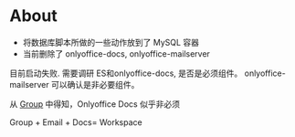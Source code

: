 # About

- 将数据库脚本所做的一些动作放到了 MySQL 容器
- 当前删除了 onlyoffice-docs, onlyoffice-mailserver

目前启动失败. 需要调研 ES和onlyoffice-docs, 是否是必须组件。  onlyoffice-mailserver 可以确认是非必要组件。  

从 [Group](https://github.com/ONLYOFFICE/Docker-CommunityServer/blob/master/docker-compose.groups.yml) 中得知，Onlyoffice Docs 似乎非必须

Group + Email + Docs= Workspace
